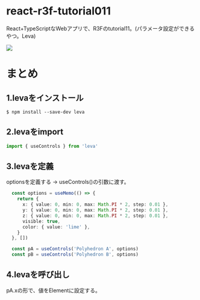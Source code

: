 # react-r3f-tutorial011
React+TypeScriptなWebアプリで、R3Fのtutorial11。(パラメータ設定ができるやつ。Leva)

![](https://storage.googleapis.com/zenn-user-upload/ab16a5d49370-20231224.png)

# まとめ
## 1.levaをインストール
```shell
$ npm install --save-dev leva
```

## 2.levaをimport
```ts
import { useControls } from 'leva'
```

## 3.levaを定義
optionsを定義する -> useControls()の引数に渡す。
```ts
  const options = useMemo(() => {
    return {
      x: { value: 0, min: 0, max: Math.PI * 2, step: 0.01 },
      y: { value: 0, min: 0, max: Math.PI * 2, step: 0.01 },
      z: { value: 0, min: 0, max: Math.PI * 2, step: 0.01 },
      visible: true,
      color: { value: 'lime' },
    }
  }, [])

  const pA = useControls('Polyhedron A', options)
  const pB = useControls('Polyhedron B', options)
```

## 4.levaを呼び出し
pA.xの形で、値をElementに設定する。
